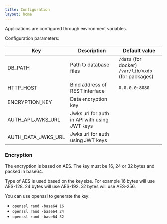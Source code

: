 ```yaml
---
title: Configuration
layout: home
---
```


Applications are configured through environment variables.

Configuration parameters:

| Key | Description | Default value |
| -- | -- | -- |
| DB_PATH | Path to database files | `/data` (for docker)<br>`/var/lib/vxdb` (for packages) |
| HTTP_HOST | Bind address of REST interface | `0.0.0.0:8080` |
| ENCRYPTION_KEY | Data encryption key | |
| AUTH_API_JWKS_URL | Jwks url for auth in API with using JWT keys | |
| AUTH_DATA_JWKS_URL | Jwks url for auth using JWT keys | |

### Encryption

The encryption is based on AES.
The key must be 16, 24 or 32 bytes and packed in base64.

Type of AES is used based on the key size. For example 16 bytes will use AES-128. 24 bytes will use AES-192. 32 bytes will use AES-256.

You can use openssl to generate the key:

* `openssl rand -base64 16`
* `openssl rand -base64 24`
* `openssl rand -base64 32`
